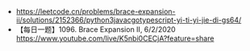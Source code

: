 - https://leetcode.cn/problems/brace-expansion-ii/solutions/2152366/python3javacgotypescript-yi-ti-yi-jie-di-gs64/
- 【每日一题】1096. Brace Expansion II, 6/2/2020 https://www.youtube.com/live/K5nbi0CECjA?feature=share